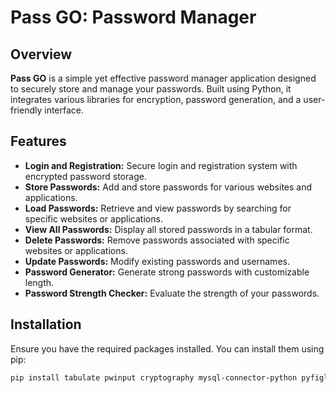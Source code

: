 # **Pass GO: Password Manager**

## **Overview**

**Pass GO** is a simple yet effective password manager application designed to securely store and manage your passwords. Built using Python, it integrates various libraries for encryption, password generation, and a user-friendly interface. 

## **Features**

- **Login and Registration:** Secure login and registration system with encrypted password storage.
- **Store Passwords:** Add and store passwords for various websites and applications.
- **Load Passwords:** Retrieve and view passwords by searching for specific websites or applications.
- **View All Passwords:** Display all stored passwords in a tabular format.
- **Delete Passwords:** Remove passwords associated with specific websites or applications.
- **Update Passwords:** Modify existing passwords and usernames.
- **Password Generator:** Generate strong passwords with customizable length.
- **Password Strength Checker:** Evaluate the strength of your passwords.

## **Installation**

Ensure you have the required packages installed. You can install them using pip:

```bash
pip install tabulate pwinput cryptography mysql-connector-python pyfiglet
